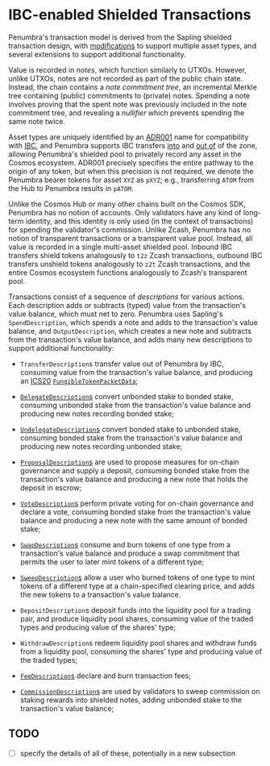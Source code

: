 # IBC-enabled Shielded Transactions

Penumbra's transaction model is derived from the Sapling shielded transaction
design, with [modifications][multi_asset] to support multiple asset types,
and several extensions to support additional functionality.

Value is recorded in *notes*, which function similarly to UTXOs. However,
unlike UTXOs, notes are not recorded as part of the public chain state.
Instead, the chain contains a *note commitment tree*, an incremental Merkle
tree containing (public) commitments to (private) notes. Spending a note
involves proving that the spent note was previously included in the note
commitment tree, and revealing a *nullifier* which prevents spending the same
note twice.

Asset types are uniquely identified by an [ADR001] name for compatibility
with [IBC], and Penumbra supports IBC transfers
[into](./transactions/ibc-in.md) and [out of](./transactions/ibc-out.md) of
the zone, allowing Penumbra's shielded pool to privately record any asset in
the Cosmos ecosystem. ADR001 precisely specifies the entire pathway to the
origin of any token, but when this precision is not required, we denote the
Penumbra bearer tokens for asset `XYZ` as `pXYZ`; e.g., transferring `ATOM`
from the Hub to Penumbra results in `pATOM`.

Unlike the Cosmos Hub or many other chains built on the Cosmos SDK, Penumbra
has no notion of accounts. Only validators have any kind of long-term
identity, and this identity is only used (in the context of transactions) for
spending the validator's commission. Unlike Zcash, Penumbra has no notion of
transparent transactions or a transparent value pool. Instead, all value is
recorded in a single multi-asset shielded pool. Inbound IBC transfers shield
tokens analogously to `t2z` Zcash transactions, outbound IBC transfers
unshield tokens analogously to `z2t` Zcash transactions, and the entire
Cosmos ecosystem functions analogously to Zcash's transparent pool.

Transactions consist of a sequence of *descriptions* for various actions.
Each description adds or subtracts (typed) value from the transaction's value
balance, which must net to zero. Penumbra uses Sapling's `SpendDescription`,
which spends a note and adds to the transaction's value balance, and
`OutputDescription`, which creates a new note and subtracts from the
transaction's value balance, and adds many new descriptions to support
additional functionality:

- `TransferDescription`s transfer value out of Penumbra by IBC, consuming
value from the transaction's value balance, and producing an [ICS20]
[`FungibleTokenPacketData`][ftpd];

- [`DelegateDescription`s](./stake/delegation.md) convert unbonded stake to
bonded stake, consuming unbonded stake from the transaction's value balance
and producing new notes recording bonded stake;

- [`UndelegateDescription`s](./stake/undelegation.md) convert bonded stake to
unbonded stake, consuming bonded stake from the transaction's value balance
and producing new notes recording unbonded stake;

- [`ProposalDescription`s](./stake/governance.md) are used to propose
measures for on-chain governance and supply a deposit, consuming bonded stake
from the transaction's value balance and producing a new note that holds the
deposit in escrow;

- [`VoteDescription`s](./stake/governance.md) perform private voting for
on-chain governance and declare a vote, consuming bonded stake from the
transaction's value balance and producing a new note with the same amount of
bonded stake;

- [`SwapDescription`s](./dex/swaps.md) consume and burn tokens of one type
from a transaction's value balance and produce a swap commitment that permits
the user to later mint tokens of a different type;

- [`SweepDescription`s](./dex/swaps.md) allow a user who burned tokens of one
type to mint tokens of a different type at a chain-specified clearing price,
and adds the new tokens to a transaction's value balance.

- `DepositDescription`s deposit funds into the liquidity pool for a trading
pair, and produce liquidity pool shares, consuming value of the traded types
and producing value of the shares' type;

- `WithdrawDescription`s redeem liquidity pool shares and withdraw funds from
a liquidity pool, consuming the shares' type and producing value of the
traded types;

- [`FeeDescription`s](./stake/validator-rewards.md) declare and burn
transaction fees;

- [`CommissionDescription`s](./stake/validator-rewards.md) are used by
validators to sweep commission on staking rewards into shielded notes, adding
unbonded stake to the transaction's value balance;

## TODO

- [ ] specify the details of all of these, potentially in a new subsection


[multi_asset]: https://github.com/zcash/zips/blob/626ea6ed78863290371a4e8bc74ccf8e92292099/drafts/zip-user-defined-assets.rst
[ADR001]: https://docs.cosmos.network/master/architecture/adr-001-coin-source-tracing.html
[IBC]: https://docs.cosmos.network/master/ibc/overview.html
[ftpd]: https://github.com/cosmos/ibc/blob/master/spec/app/ics-020-fungible-token-transfer/README.md#data-structures
[ICS20]: https://github.com/cosmos/ibc/blob/master/spec/app/ics-020-fungible-token-transfer/README.md